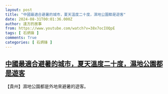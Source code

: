 ```yaml
---
layout: post
title: "中國最適合避暑的城市，夏天溫度二十度，濕地公園都是遊客"
date: 2024-08-31T00:01:36.000Z
author: 遠方的故事
from: https://www.youtube.com/watch?v=38x7ocIOQpE
tags: [ 石炳锋 ]
comments: True
categories: [ 石炳锋 ]
---
```

<!--1725062496000-->
[中國最適合避暑的城市，夏天溫度二十度，濕地公園都是遊客](https://www.youtube.com/watch?v=38x7ocIOQpE)
------

<div>
【貴州】濕地公園都是外地來避暑的遊客。
</div>
